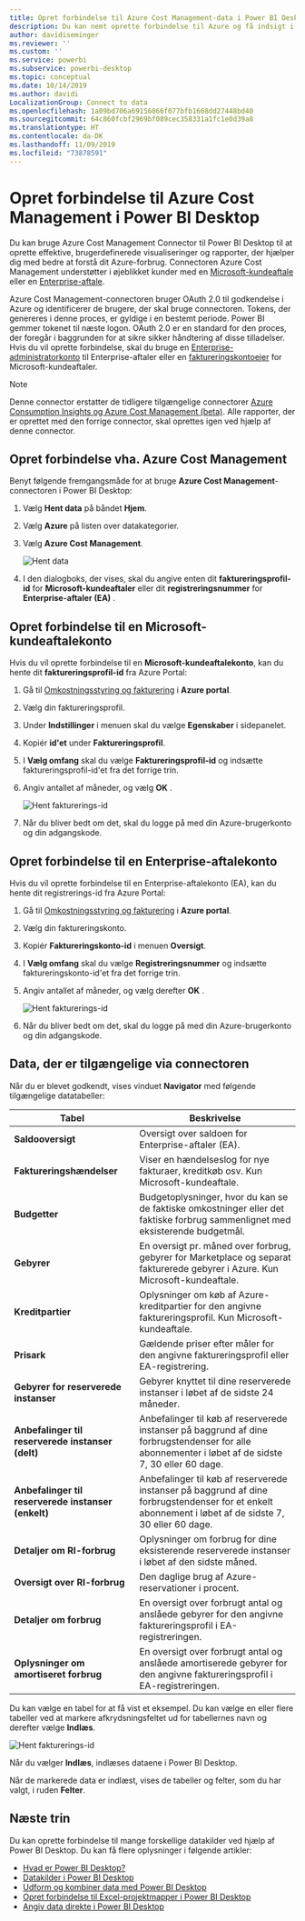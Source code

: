 ```yaml
---
title: Opret forbindelse til Azure Cost Management-data i Power BI Desktop
description: Du kan nemt oprette forbindelse til Azure og få indsigt i dine omkostninger og forbrug af Azure ved hjælp af Power BI Desktop
author: davidiseminger
ms.reviewer: ''
ms.custom: ''
ms.service: powerbi
ms.subservice: powerbi-desktop
ms.topic: conceptual
ms.date: 10/14/2019
ms.author: davidi
LocalizationGroup: Connect to data
ms.openlocfilehash: 1a09bd706a69156066f077bfb1668dd27448bd40
ms.sourcegitcommit: 64c860fcbf2969bf089cec358331a1fc1e0d39a8
ms.translationtype: HT
ms.contentlocale: da-DK
ms.lasthandoff: 11/09/2019
ms.locfileid: "73878591"
---
```

# <a name="connect-to-azure-cost-management-in-power-bi-desktop"></a>Opret forbindelse til Azure Cost Management i Power BI Desktop

Du kan bruge Azure Cost Management Connector til Power BI Desktop til at oprette effektive, brugerdefinerede visualiseringer og rapporter, der hjælper dig med bedre at forstå dit Azure-forbrug. Connectoren Azure Cost Management understøtter i øjeblikket kunder med en [Microsoft-kundeaftale](https://azure.microsoft.com/pricing/purchase-options/microsoft-customer-agreement/) eller en [Enterprise-aftale](https://azure.microsoft.com/pricing/enterprise-agreement/).  

Azure Cost Management-connectoren bruger OAuth 2.0 til godkendelse i Azure og identificerer de brugere, der skal bruge connectoren. Tokens, der genereres i denne proces, er gyldige i en bestemt periode. Power BI gemmer tokenet til næste logon. OAuth 2.0 er en standard for den proces, der foregår i baggrunden for at sikre sikker håndtering af disse tilladelser. Hvis du vil oprette forbindelse, skal du bruge en [Enterprise-administratorkonto](https://docs.microsoft.com/azure/billing/billing-understand-ea-roles) til Enterprise-aftaler eller en [faktureringskontoejer](https://docs.microsoft.com/azure/billing/billing-understand-mca-roles) for Microsoft-kundeaftaler. 

> [!NOTE]
> Denne connector erstatter de tidligere tilgængelige connectorer [Azure Consumption Insights og Azure Cost Management (beta)](desktop-connect-azure-consumption-insights.md). Alle rapporter, der er oprettet med den forrige connector, skal oprettes igen ved hjælp af denne connector.

## <a name="connect-using-azure-cost-management"></a>Opret forbindelse vha. Azure Cost Management

Benyt følgende fremgangsmåde for at bruge **Azure Cost Management**-connectoren i Power BI Desktop:

1.  Vælg **Hent data** på båndet **Hjem**.
2.  Vælg **Azure** på listen over datakategorier.
3.  Vælg **Azure Cost Management**.

    ![Hent data](media/desktop-connect-azure-cost-management/azure-cost-management-00b.png)

4. I den dialogboks, der vises, skal du angive enten dit **faktureringsprofil-id** for **Microsoft-kundeaftaler** eller dit **registreringsnummer** for **Enterprise-aftaler (EA)** . 


## <a name="connect-to-a-microsoft-customer-agreement-account"></a>Opret forbindelse til en Microsoft-kundeaftalekonto 

Hvis du vil oprette forbindelse til en **Microsoft-kundeaftalekonto**, kan du hente dit **faktureringsprofil-id** fra Azure Portal:

1.  Gå til [Omkostningsstyring og fakturering](https://portal.azure.com/) i **Azure portal**.
2.  Vælg din faktureringsprofil. 
3.  Under **Indstillinger** i menuen skal du vælge **Egenskaber** i sidepanelet.
4.  Kopiér **id'et** under **Faktureringsprofil**. 
5.  I **Vælg omfang** skal du vælge **Faktureringsprofil-id** og indsætte faktureringsprofil-id'et fra det forrige trin. 
6.  Angiv antallet af måneder, og vælg **OK** .

    ![Hent fakturerings-id](media/desktop-connect-azure-cost-management/azure-cost-management-01a.png)

7.  Når du bliver bedt om det, skal du logge på med din Azure-brugerkonto og din adgangskode. 


## <a name="connect-to-an-enterprise-agreement-account"></a>Opret forbindelse til en Enterprise-aftalekonto

Hvis du vil oprette forbindelse til en Enterprise-aftalekonto (EA), kan du hente dit registrerings-id fra Azure Portal:

1.  Gå til [Omkostningsstyring og fakturering](https://portal.azure.com/) i **Azure portal**.
2.  Vælg din faktureringskonto.
3.  Kopiér **Faktureringskonto-id** i menuen **Oversigt**.
4.  I **Vælg omfang** skal du vælge **Registreringsnummer** og indsætte faktureringskonto-id'et fra det forrige trin. 
5.  Angiv antallet af måneder, og vælg derefter **OK** .

    ![Hent fakturerings-id](media/desktop-connect-azure-cost-management/azure-cost-management-01b.png)

6.  Når du bliver bedt om det, skal du logge på med din Azure-brugerkonto og din adgangskode. 

## <a name="data-available-through-the-connector"></a>Data, der er tilgængelige via connectoren

Når du er blevet godkendt, vises vinduet **Navigator** med følgende tilgængelige datatabeller:



| **Tabel** | **Beskrivelse** |
| --- | --- |
| **Saldooversigt** | Oversigt over saldoen for Enterprise-aftaler (EA). |
| **Faktureringshændelser** | Viser en hændelseslog for nye fakturaer, kreditkøb osv. Kun Microsoft-kundeaftale. |
| **Budgetter** | Budgetoplysninger, hvor du kan se de faktiske omkostninger eller det faktiske forbrug sammenlignet med eksisterende budgetmål. |
| **Gebyrer** | En oversigt pr. måned over forbrug, gebyrer for Marketplace og separat fakturerede gebyrer i Azure. Kun Microsoft-kundeaftale. |
| **Kreditpartier** | Oplysninger om køb af Azure-kreditpartier for den angivne faktureringsprofil. Kun Microsoft-kundeaftale. |
| **Prisark** | Gældende priser efter måler for den angivne faktureringsprofil eller EA-registrering. |
| **Gebyrer for reserverede instanser** | Gebyrer knyttet til dine reserverede instanser i løbet af de sidste 24 måneder. |
| **Anbefalinger til reserverede instanser (delt)** | Anbefalinger til køb af reserverede instanser på baggrund af dine forbrugstendenser for alle abonnementer i løbet af de sidste 7, 30 eller 60 dage. |
| **Anbefalinger til reserverede instanser (enkelt)** | Anbefalinger til køb af reserverede instanser på baggrund af dine forbrugstendenser for et enkelt abonnement i løbet af de sidste 7, 30 eller 60 dage. |
| **Detaljer om RI-forbrug** | Oplysninger om forbrug for dine eksisterende reserverede instanser i løbet af den sidste måned. |
| **Oversigt over RI-forbrug** | Den daglige brug af Azure-reservationer i procent. |
| **Detaljer om forbrug** | En oversigt over forbrugt antal og anslåede gebyrer for den angivne faktureringsprofil i EA-registreringen. |
| **Oplysninger om amortiseret forbrug** | En oversigt over forbrugt antal og anslåede amortiserede gebyrer for den angivne faktureringsprofil i EA-registreringen. |

Du kan vælge en tabel for at få vist et eksempel. Du kan vælge en eller flere tabeller ved at markere afkrydsningsfeltet ud for tabellernes navn og derefter vælge **Indlæs**.

![Hent fakturerings-id](media/desktop-connect-azure-cost-management/azure-cost-management-01c.png)

Når du vælger **Indlæs**, indlæses dataene i Power BI Desktop. 

Når de markerede data er indlæst, vises de tabeller og felter, som du har valgt, i ruden **Felter**.


## <a name="next-steps"></a>Næste trin

Du kan oprette forbindelse til mange forskellige datakilder ved hjælp af Power BI Desktop. Du kan få flere oplysninger i følgende artikler:

* [Hvad er Power BI Desktop?](desktop-what-is-desktop.md)
* [Datakilder i Power BI Desktop](desktop-data-sources.md)
* [Udform og kombiner data med Power BI Desktop](desktop-shape-and-combine-data.md)
* [Opret forbindelse til Excel-projektmapper i Power BI Desktop](desktop-connect-excel.md)   
* [Angiv data direkte i Power BI Desktop](desktop-enter-data-directly-into-desktop.md)   
